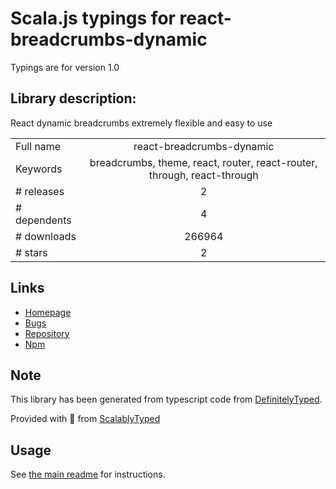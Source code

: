 
# Scala.js typings for react-breadcrumbs-dynamic

Typings are for version 1.0

## Library description:
React dynamic breadcrumbs extremely flexible and easy to use

|                    |                 |
| ------------------ | :-------------: |
| Full name          | react-breadcrumbs-dynamic |
| Keywords           | breadcrumbs, theme, react, router, react-router, through, react-through |
| # releases         | 2 |
| # dependents       | 4 |
| # downloads        | 266964 |
| # stars            | 2 |

## Links
- [Homepage](https://github.com/oklas/react-breadcrumbs-dynamic#readme)
- [Bugs](https://github.com/oklas/react-breadcrumbs-dynamic/issues)
- [Repository](https://github.com/oklas/react-breadcrumbs-dynamic)
- [Npm](https://www.npmjs.com/package/react-breadcrumbs-dynamic)
    


## Note
This library has been generated from typescript code from [DefinitelyTyped](https://definitelytyped.org).

Provided with :purple_heart: from [ScalablyTyped](https://github.com/oyvindberg/ScalablyTyped)

## Usage
See [the main readme](../../readme.md) for instructions.


